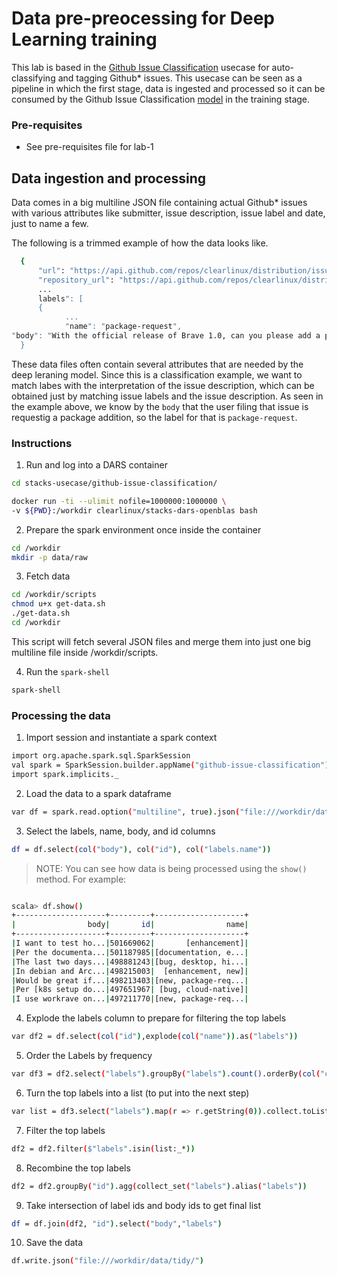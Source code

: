 # Data pre-preocessing for Deep Learning training

This lab is based in the [Github Issue Classification](https://github.com/intel/stacks-usecase/tree/master/github-issue-classification) usecase for auto-classifying and tagging Github* issues. This usecase can be seen as a pipeline in which the first stage, data is ingested and processed so it can be consumed by the Github Issue Classification [model](https://github.com/intel/stacks-usecase/blob/master/github-issue-classification/python/train.py) in the training stage.

### Pre-requisites

* See pre-requisites file for lab-1

## Data ingestion and processing

Data comes in a big multiline JSON file containing actual Github* issues with various attributes like submitter, issue description, issue label and date, just to name a few.

The following is a trimmed example of how the data looks like.

```bash
  {
      "url": "https://api.github.com/repos/clearlinux/distribution/issues/1515",
      "repository_url": "https://api.github.com/repos/clearlinux/distribution",
      ...
      labels": [
      {
            ...
            "name": "package-request",
"body": "With the official release of Brave 1.0, can you please add a package for this browser\r\n\r\nMore info: https://brave.com/"
  }
```

These data files often contain several attributes that are needed by the deep leraning model. Since this is a classification example, we want to match labes with the interpretation of the issue description, which can be obtained just by matching issue labels and the issue description.
As seen in the example above, we know by the `body` that the user filing that issue is requestig a package addition, so the label for that is `package-request`.

### Instructions

1. Run and log into a DARS container

```bash
cd stacks-usecase/github-issue-classification/

docker run -ti --ulimit nofile=1000000:1000000 \
-v ${PWD}:/workdir clearlinux/stacks-dars-openblas bash
```

2. Prepare the spark environment once inside the container

```bash
cd /workdir
mkdir -p data/raw
```

3. Fetch data

```bash
cd /workdir/scripts
chmod u+x get-data.sh
./get-data.sh
cd /workdir
```

This script will fetch several JSON files and merge them into just one big multiline file inside /workdir/scripts.

4. Run the `spark-shell`

```bash
spark-shell
```

### Processing the data

1. Import session and instantiate a spark context

```bash
import org.apache.spark.sql.SparkSession
val spark = SparkSession.builder.appName("github-issue-classification").getOrCreate()
import spark.implicits._
```
2. Load the data to a spark dataframe
```bash
var df = spark.read.option("multiline", true).json("file:///workdir/data/raw/*.json")
```

3. Select the labels, name, body, and id columns
```bash
df = df.select(col("body"), col("id"), col("labels.name"))
```

>NOTE: You can see how data is being processed using the `show()` method. For example:

```bash

scala> df.show()
+--------------------+---------+--------------------+
|                body|       id|                name|
+--------------------+---------+--------------------+
|I want to test ho...|501669062|       [enhancement]|
|Per the documenta...|501187985|[documentation, e...|
|The last two days...|498881243|[bug, desktop, hi...|
|In debian and Arc...|498215003|  [enhancement, new]|
|Would be great if...|498213403|[new, package-req...|
|Per [k8s setup do...|497651967| [bug, cloud-native]|
|I use workrave on...|497211770|[new, package-req...|
```

4. Explode the labels column to prepare for filtering the top labels
```bash
var df2 = df.select(col("id"),explode(col("name")).as("labels"))
```
5. Order the Labels by frequency
```bash
var df3 = df2.select("labels").groupBy("labels").count().orderBy(col("count").desc).limit(10).select("labels")
```
6. Turn the top labels into a list (to put into the next step)
```bash
var list = df3.select("labels").map(r => r.getString(0)).collect.toList
```
7. Filter the top labels
```bash
df2 = df2.filter($"labels".isin(list:_*))
```
8. Recombine the top labels
```bash
df2 = df2.groupBy("id").agg(collect_set("labels").alias("labels"))
```
9. Take intersection of label ids and body ids to get final list
```bash
df = df.join(df2, "id").select("body","labels")
```
10. Save the data
```bash
df.write.json("file:///workdir/data/tidy/")
```
